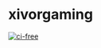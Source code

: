 # xivorgaming
[![ci-free](https://github.com/xivor/xivorgaming/actions/workflows/ci-free.yml/badge.svg)](https://github.com/xivor/xivorgaming/actions/workflows/ci-free.yml)
